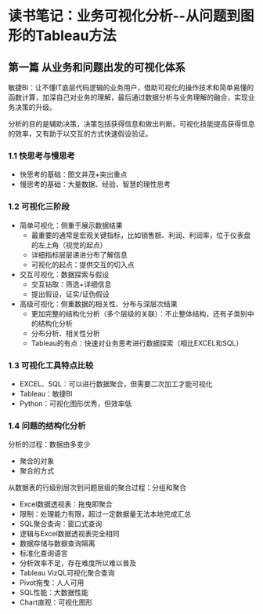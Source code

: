 # 读书笔记：业务可视化分析--从问题到图形的Tableau方法



## 第一篇 从业务和问题出发的可视化体系

敏捷BI：让不懂IT底层代码逻辑的业务用户，借助可视化的操作技术和简单易懂的函数计算，加深自己对业务的理解，最后通过数据分析与业务理解的融合，实现业务决策的升级。

分析的目的是辅助决策，决策包括获得信息和做出判断。可视化技能提高获得信息的效率，又有助于以交互的方式快速假设验证。

### 1.1 快思考与慢思考

- 快思考的基础：图文并茂+突出重点
- 慢思考的基础：大量数据、经验、智慧的理性思考

### 1.2 可视化三阶段

- 简单可视化：侧重于展示数据结果
  - 最重要的通常是宏观关键指标，比如销售额、利润、利润率，位于仪表盘的左上角（视觉的起点）
  - 详细指标层层递进分布了解信息
  - 可视化的起点：提供交互的切入点
- 交互可视化：数据探索与假设
  - 交互钻取：筛选+详细信息
  - 提出假设，证实/证伪假设
- 高级可视化：侧重数据的相关性、分布与深层次结果
  - 更加完整的结构化分析（多个层级的关联）：不止整体结构，还有子类别中的结构化分析
  - 分布分析、相关性分析
  - Tableau的有点：快速对业务思考进行数据探索（相比EXCEL和SQL）

### 1.3 可视化工具特点比较

- EXCEL、SQL：可以进行数据聚合，但需要二次加工才能可视化
- Tableau：敏捷BI
- Python：可视化图形优秀，但效率低

### 1.4 问题的结构化分析
 分析的过程：数据由多变少
 - 聚合的对象
 - 聚合的方式

从数据表的行级别层次到问题层级的聚合过程：分组和聚合
- Excel数据透视表：拖曳即聚合
 - ​限制：处理能力有限，超过一定数据量无法本地完成汇总
- SQL聚合查询：窗口式查询
 - 逻辑与Excel数据透视表完全相同
 - 数据存储与数据查询隔离
 - 标准化查询语言
 - 分析效率不足，存在难度所以难以普及
- Tableau VizQL可视化聚合查询
 - Pivot拖曳：人人可用
 - SQL性能：大数据性能
 - Chart直观：可视化图形

 

